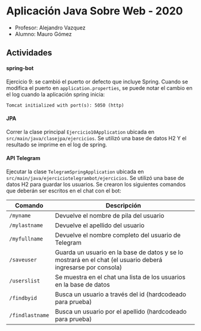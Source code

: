 # Aplicación Java Sobre Web - 2020
* Profesor: Alejandro Vazquez
* Alumno: Mauro Gómez


## Actividades
#### **spring-bot**

Ejercicio 9: se cambió el puerto or defecto que incluye Spring. 
Cuando se modifica el puerto en `application.properties`, se puede notar el cambio en el log cuando la aplicación spring inicia:

~~~~
Tomcat initialized with port(s): 5050 (http)
~~~~
#### **JPA**
Correr la clase principal `Ejercicio10Application` ubicada en `src/main/java/clasejpa/ejercicios`. Se utilizó una base de datos H2 Y el resultado se imprime en el log de spring. 

#### **API Telegram**
Ejecutar la clase `TelegramSpringApplication` ubicada en `src/main/java/ejerciciotelegrambot/ejercicios`. Se utilizó una base de datos H2 para guardar los usuarios. 
Se crearon los siguientes comandos que deberán ser escritos en el chat con el bot:

|Comando|Descripción|
|-------|-----------|
|`/myname`| Devuelve el nombre de pila del usuario|
|`/mylastname`| Devuelve el apellido del usuario|
|`/myfullname`| Devuelve el nombre completo del usuario de Telegram|
|`/saveuser`| Guarda un usuario en la base de datos y se lo mostrará en el chat (el usuario deberá ingresarse por consola)|
|`/userslist`| Se muestra en el chat una lista de los usuarios en la base de datos|
|`/findbyid`| Busca un usuario a través del id (hardcodeado para prueba)|
|`/findlastname`| Busca un usuario por el apellido (hardcodeado para prueba)|

